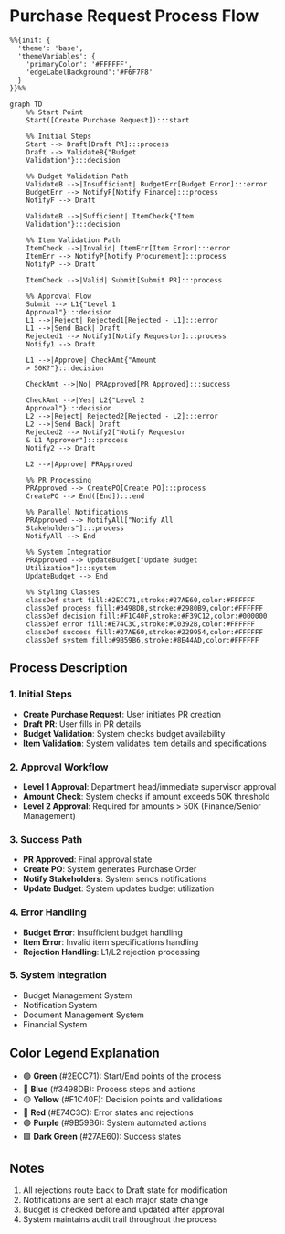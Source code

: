# Purchase Request Process Flow

```mermaid
%%{init: { 
  'theme': 'base', 
  'themeVariables': { 
    'primaryColor': '#FFFFFF',
    'edgeLabelBackground':'#F6F7F8'
  }
}}%%

graph TD
    %% Start Point
    Start([Create Purchase Request]):::start

    %% Initial Steps
    Start --> Draft[Draft PR]:::process
    Draft --> ValidateB{"Budget
    Validation"}:::decision
    
    %% Budget Validation Path
    ValidateB -->|Insufficient| BudgetErr[Budget Error]:::error
    BudgetErr --> NotifyF[Notify Finance]:::process
    NotifyF --> Draft
    
    ValidateB -->|Sufficient| ItemCheck{"Item
    Validation"}:::decision
    
    %% Item Validation Path
    ItemCheck -->|Invalid| ItemErr[Item Error]:::error
    ItemErr --> NotifyP[Notify Procurement]:::process
    NotifyP --> Draft
    
    ItemCheck -->|Valid| Submit[Submit PR]:::process
    
    %% Approval Flow
    Submit --> L1{"Level 1
    Approval"}:::decision
    L1 -->|Reject| Rejected1[Rejected - L1]:::error
    L1 -->|Send Back| Draft
    Rejected1 --> Notify1[Notify Requestor]:::process
    Notify1 --> Draft

    L1 -->|Approve| CheckAmt{"Amount
    > 50K?"}:::decision
    
    CheckAmt -->|No| PRApproved[PR Approved]:::success
    
    CheckAmt -->|Yes| L2{"Level 2
    Approval"}:::decision
    L2 -->|Reject| Rejected2[Rejected - L2]:::error
    L2 -->|Send Back| Draft
    Rejected2 --> Notify2["Notify Requestor
    & L1 Approver"]:::process
    Notify2 --> Draft
    
    L2 -->|Approve| PRApproved
    
    %% PR Processing
    PRApproved --> CreatePO[Create PO]:::process
    CreatePO --> End([End]):::end

    %% Parallel Notifications
    PRApproved --> NotifyAll["Notify All
    Stakeholders"]:::process
    NotifyAll --> End

    %% System Integration
    PRApproved --> UpdateBudget["Update Budget
    Utilization"]:::system
    UpdateBudget --> End

    %% Styling Classes
    classDef start fill:#2ECC71,stroke:#27AE60,color:#FFFFFF
    classDef process fill:#3498DB,stroke:#2980B9,color:#FFFFFF
    classDef decision fill:#F1C40F,stroke:#F39C12,color:#000000
    classDef error fill:#E74C3C,stroke:#C0392B,color:#FFFFFF
    classDef success fill:#27AE60,stroke:#229954,color:#FFFFFF
    classDef system fill:#9B59B6,stroke:#8E44AD,color:#FFFFFF
```

## Process Description

### 1. Initial Steps
- **Create Purchase Request**: User initiates PR creation
- **Draft PR**: User fills in PR details
- **Budget Validation**: System checks budget availability
- **Item Validation**: System validates item details and specifications

### 2. Approval Workflow
- **Level 1 Approval**: Department head/immediate supervisor approval
- **Amount Check**: System checks if amount exceeds 50K threshold
- **Level 2 Approval**: Required for amounts > 50K (Finance/Senior Management)

### 3. Success Path
- **PR Approved**: Final approval state
- **Create PO**: System generates Purchase Order
- **Notify Stakeholders**: System sends notifications
- **Update Budget**: System updates budget utilization

### 4. Error Handling
- **Budget Error**: Insufficient budget handling
- **Item Error**: Invalid item specifications handling
- **Rejection Handling**: L1/L2 rejection processing

### 5. System Integration
- Budget Management System
- Notification System
- Document Management System
- Financial System

## Color Legend Explanation

- 🟢 **Green** (#2ECC71): Start/End points of the process
- 🔵 **Blue** (#3498DB): Process steps and actions
- 🟡 **Yellow** (#F1C40F): Decision points and validations
- 🔴 **Red** (#E74C3C): Error states and rejections
- 🟣 **Purple** (#9B59B6): System automated actions
- 🟩 **Dark Green** (#27AE60): Success states

## Notes
1. All rejections route back to Draft state for modification
2. Notifications are sent at each major state change
3. Budget is checked before and updated after approval
4. System maintains audit trail throughout the process 